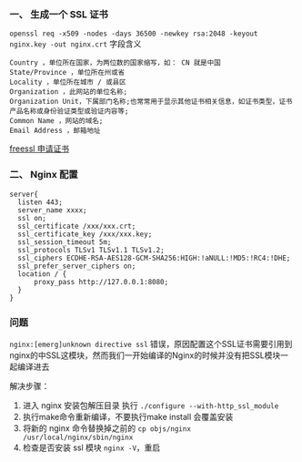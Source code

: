 ### 一、 生成一个 SSL 证书
`openssl req -x509 -nodes -days 36500 -newkey rsa:2048 -keyout nginx.key -out nginx.crt`
字段含义

```
Country ，单位所在国家，为两位数的国家缩写，如： CN 就是中国
State/Province ，单位所在州或省
Locality ，单位所在城市 / 或县区
Organization ，此网站的单位名称;
Organization Unit，下属部门名称;也常常用于显示其他证书相关信息，如证书类型，证书产品名称或身份验证类型或验证内容等;
Common Name ，网站的域名;
Email Address ，邮箱地址
```
[freessl 申请证书](https://freessl.cn/)

### 二、 Nginx 配置
```
server{
  listen 443;
  server_name xxxx;
  ssl on;
  ssl_certificate /xxx/xxx.crt;
  ssl_certificate_key /xxx/xxx.key;
  ssl_session_timeout 5m;
  ssl_protocols TLSv1 TLSv1.1 TLSv1.2;
  ssl_ciphers ECDHE-RSA-AES128-GCM-SHA256:HIGH:!aNULL:!MD5:!RC4:!DHE;
  ssl_prefer_server_ciphers on;
  location / {
      proxy_pass http://127.0.0.1:8080;
  }
}
```

### 问题
`nginx:[emerg]unknown directive ssl` 错误，原因配置这个SSL证书需要引用到nginx的中SSL这模块，然而我们一开始编译的Nginx的时候并没有把SSL模块一起编译进去

解决步骤：
1. 进入 nginx 安装包解压目录 执行 `./configure --with-http_ssl_module`
2. 执行make命令重新编译，不要执行make install 会覆盖安装
3. 将新的 nginx 命令替换掉之前的 `cp objs/nginx /usr/local/nginx/sbin/nginx`
4. 检查是否安装 ssl 模块 `nginx -V`，重启












